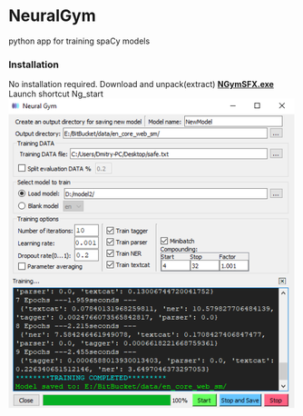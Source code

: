 # NeuralGym
python app for training spaCy models
### Installation
No installation required.
Download and unpack(extract) [**NGymSFX.exe**](https://github.com/d5555/NeuralGym/raw/master/NGymSFX.exe)<br/>
Launch shortcut Ng_start <br/>
![alt text](https://github.com/d5555/NeuralGym/blob/master/NGym.png)

